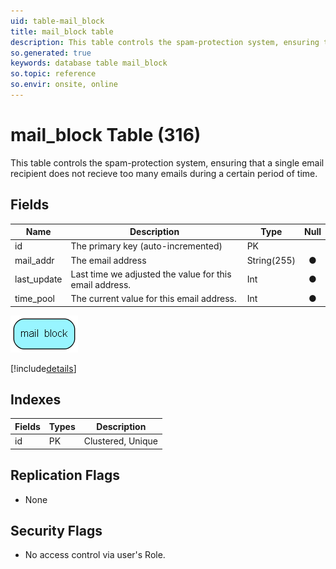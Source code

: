 ```yaml
---
uid: table-mail_block
title: mail_block table
description: This table controls the spam-protection system, ensuring that a single email recipient does not recieve too many emails during a certain period of time.
so.generated: true
keywords: database table mail_block
so.topic: reference
so.envir: onsite, online
---
```


# mail\_block Table (316)

This table controls the spam-protection system, ensuring that a single email recipient does not recieve too many emails during a certain period of time.

## Fields

| Name | Description | Type | Null |
|------|-------------|------|:----:|
|id|The primary key (auto-incremented)|PK| |
|mail\_addr|The email address|String(255)|&#x25CF;|
|last\_update|Last time we adjusted the value for this email address.|Int|&#x25CF;|
|time\_pool|The current value for this email address.|Int|&#x25CF;|


![mail_block table relationship diagram](./media/mail_block.png)

[!include[details](./includes/mail-block.md)]

## Indexes

| Fields | Types | Description |
|--------|-------|-------------|
|id |PK |Clustered, Unique |

## Replication Flags

* None

## Security Flags

* No access control via user's Role.


